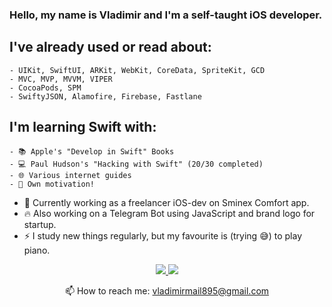 ### Hello, my name is Vladimir and I'm a self-taught iOS developer.

## I've already used or read about:
    - UIKit, SwiftUI, ARKit, WebKit, CoreData, SpriteKit, GCD
    - MVC, MVP, MVVM, VIPER
    - CocoaPods, SPM
    - SwiftyJSON, Alamofire, Firebase, Fastlane

## I'm learning Swift with:
    - 📚 Apple's "Develop in Swift" Books
    - 💻 Paul Hudson's "Hacking with Swift" (20/30 completed)
    - 🌐 Various internet guides
    - 🐂 Own motivation!

- 🔭 Currently working as a freelancer iOS-dev on Sminex Comfort app.
- 🔥 Also working on a Telegram Bot using JavaScript and brand logo for startup.
- ⚡ I study new things regularly, but my favourite is (trying 😅) to play piano.

<p align='center'>
   <a href="https://www.linkedin.com/in/vtimofeev/">
       <img src="https://img.shields.io/badge/linkedin-%230077B5.svg?&style=for-the-badge&logo=linkedin&logoColor=white"/>
   </a>
   <a href="https://www.codewars.com/users/Giralis">
       <img src="https://img.shields.io/badge/codewars-%230077B5.svg?&style=for-the-badge&logo=codewars&logoColor=red"/>
   </a>
<p align='center'>
   📫 How to reach me: <a href='mailto:vladimirmail895@gmail.com'>vladimirmail895@gmail.com</a>
</p>
